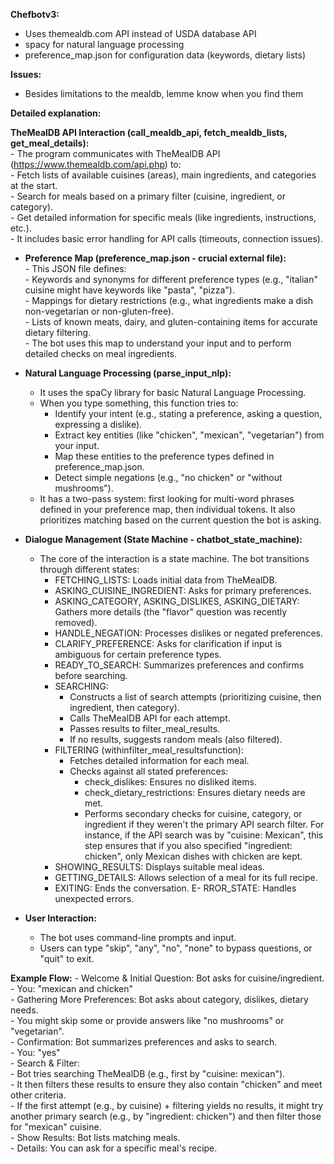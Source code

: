 **Chefbotv3:**
- Uses themealdb.com API instead of USDA database API
- spacy for natural language processing
- preference_map.json for configuration data (keywords, dietary lists)

**Issues:**
- Besides limitations to the mealdb, lemme know when you find them


**Detailed explanation:**

 **TheMealDB API Interaction (call_mealdb_api, fetch_mealdb_lists, get_meal_details):**  
        - The program communicates with TheMealDB API (https://www.themealdb.com/api.php) to:    
            - Fetch lists of available cuisines (areas), main ingredients, and categories at the start.  
            - Search for meals based on a primary filter (cuisine, ingredient, or category).  
            - Get detailed information for specific meals (like ingredients, instructions, etc.).  
        - It includes basic error handling for API calls (timeouts, connection issues).  

  - **Preference Map (preference_map.json - crucial external file):**  
        - This JSON file defines:  
            - Keywords and synonyms for different preference types (e.g., "italian" cuisine might have keywords like "pasta", "pizza").  
            - Mappings for dietary restrictions (e.g., what ingredients make a dish non-vegetarian or non-gluten-free).  
            - Lists of known meats, dairy, and gluten-containing items for accurate dietary filtering.  
        - The bot uses this map to understand your input and to perform detailed checks on meal ingredients.  
        
   - **Natural Language Processing (parse_input_nlp):**  
        - It uses the spaCy library for basic Natural Language Processing.
        - When you type something, this function tries to:
            - Identify your intent (e.g., stating a preference, asking a question, expressing a dislike).
            - Extract key entities (like "chicken", "mexican", "vegetarian") from your input.
            - Map these entities to the preference types defined in preference_map.json.
            - Detect simple negations (e.g., "no chicken" or "without mushrooms").
        - It has a two-pass system: first looking for multi-word phrases defined in your preference map, then individual tokens. It also prioritizes matching based on the current question the bot is asking.

   - **Dialogue Management (State Machine - chatbot_state_machine):**
        - The core of the interaction is a state machine. The bot transitions through different states:
            - FETCHING_LISTS: Loads initial data from TheMealDB.
            - ASKING_CUISINE_INGREDIENT: Asks for primary preferences.
            - ASKING_CATEGORY, ASKING_DISLIKES, ASKING_DIETARY: Gathers more details (the "flavor" question was recently removed).
            - HANDLE_NEGATION: Processes dislikes or negated preferences.
            - CLARIFY_PREFERENCE: Asks for clarification if input is ambiguous for certain preference types.
            - READY_TO_SEARCH: Summarizes preferences and confirms before searching.
            - SEARCHING:
                - Constructs a list of search attempts (prioritizing cuisine, then ingredient, then category).
                - Calls TheMealDB API for each attempt.
                - Passes results to filter_meal_results.
                - If no results, suggests random meals (also filtered).
            - FILTERING (withinfilter_meal_resultsfunction):
                - Fetches detailed information for each meal.
                - Checks against all stated preferences:
                    - check_dislikes: Ensures no disliked items.
                    - check_dietary_restrictions: Ensures dietary needs are met.
                    - Performs secondary checks for cuisine, category, or ingredient if they weren't the primary API search filter. For instance, if the API search was by "cuisine: Mexican", this step ensures that if you also specified "ingredient: chicken", only Mexican dishes with chicken are kept.
            - SHOWING_RESULTS: Displays suitable meal ideas.
            - GETTING_DETAILS: Allows selection of a meal for its full recipe.
            - EXITING: Ends the conversation.
            E- RROR_STATE: Handles unexpected errors.

   - **User Interaction:**
        - The bot uses command-line prompts and input.
        - Users can type "skip", "any", "no", "none" to bypass questions, or "quit" to exit.

**Example Flow:**
        - Welcome & Initial Question: Bot asks for cuisine/ingredient.  
                - You: "mexican and chicken"  
        - Gathering More Preferences: Bot asks about category, dislikes, dietary needs.  
                - You might skip some or provide answers like "no mushrooms" or "vegetarian".  
    - Confirmation: Bot summarizes preferences and asks to search.  
                - You: "yes"  
    - Search & Filter:  
        - Bot tries searching TheMealDB (e.g., first by "cuisine: mexican").  
        - It then filters these results to ensure they also contain "chicken" and meet other criteria.  
        - If the first attempt (e.g., by cuisine) + filtering yields no results, it might try another primary search (e.g., by "ingredient: chicken") and then filter those for "mexican" cuisine.  
    - Show Results: Bot lists matching meals.  
    - Details: You can ask for a specific meal's recipe.  
